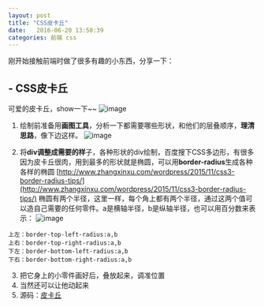 ```yaml
---
layout: post
title: "CSS皮卡丘" 
date:   2016-06-20 13:50:39
categories: 前端 css
---
```

刚开始接触前端时做了很多有趣的小东西，分享一下：

##  - CSS皮卡丘
可爱的皮卡丘，show一下~~
![image](http://fairyrong.github.io/assets/皮卡丘.gif)

1. 绘制前准备用**画图工具**，分析一下都需要哪些形状，和他们的层叠顺序，**理清思路**，像下边这样。
![image](http://fairyrong.github.io/assets/131858qiiiaocc3ew1iwte.jpg)

2. 将**div调整成需要的样**子，各种形状的div绘制，百度搜下CSS多边形，有很多因为皮卡丘很肉，用到最多的形状就是椭圆，可以用**border-radius**生成各种各样的椭圆
[http://www.zhangxinxu.com/wordpress/2015/11/css3-border-radius-tips/](http://www.zhangxinxu.com/wordpress/2015/11/css3-border-radius-tips/)
椭圆有两个半径，这里一样，每个角上都有两个半径，通过这两个值可以造自己需要的任何零件。a是横轴半径，b是纵轴半径，也可以用百分数来表示：
![image](http://fairyrong.github.io/assets/144117x0ks0bo644ks6jjl.png)
```
上左：border-top-left-radius:a,b
上右：border-top-right-radius:a,b
下左：border-bottom-left-radius:a,b
下右：border-bottom-right-radius:a,b 
```
3. 把它身上的小零件画好后，叠放起来，调准位置
4. 当然还可以让他动起来
5. 源码：[皮卡丘](http://www.qdfuns.com/notes/20121/5d7b923df009758a347b6a5e64153c42.html)

